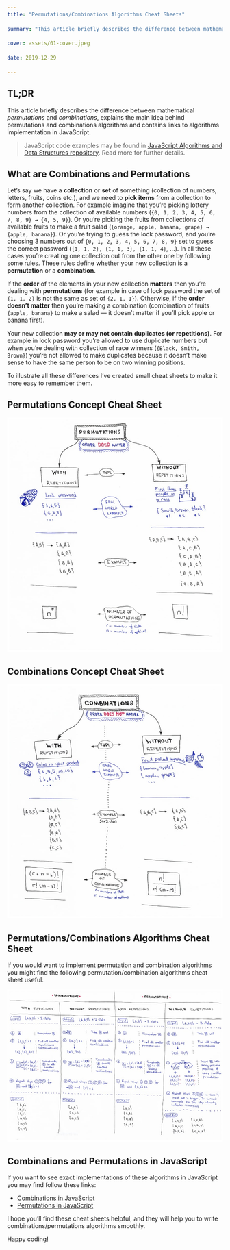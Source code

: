 ```yaml
---
title: "Permutations/Combinations Algorithms Cheat Sheets"

summary: "This article briefly describes the difference between mathematical permutations and combinations,explains the main idea behind permutations and combinations algorithms and contains links to algorithms implementation in JavaScript."

cover: assets/01-cover.jpeg

date: 2019-12-29

---
```


## TL;DR

This article briefly describes the difference between mathematical *permutations* and *combinations*, explains the main idea behind permutations and combinations algorithms and contains links to algorithms implementation in JavaScript.

> JavaScript code examples may be found in [JavaScript Algorithms and Data Structures repository](https://github.com/trekhleb/javascript-algorithms). Read more for further details.

## What are Combinations and Permutations

Let’s say we have a **collection** or **set** of something (collection of numbers, letters, fruits, coins etc.), and we need to **pick items** from a collection to form another collection. For example imagine that you’re picking lottery numbers from the collection of available numbers (`{0, 1, 2, 3, 4, 5, 6, 7, 8, 9} → {4, 5, 9}`). Or you’re picking the fruits from collections of available fruits to make a fruit salad (`{orange, apple, banana, grape} → {apple, banana}`). Or you’re trying to guess the lock password, and you’re choosing 3 numbers out of `{0, 1, 2, 3, 4, 5, 6, 7, 8, 9}` set to guess the correct password (`{1, 1, 2}, {1, 1, 3}, {1, 1, 4}`, ...). In all these cases you’re creating one collection out from the other one by following some rules. These rules define whether your new collection is a **permutation** or a **combination**.

If the **order** of the elements in your new collection **matters** then you’re dealing with **permutations** (for example in case of lock password the set of `{1, 1, 2}` is not the same as set of `{2, 1, 1}`). Otherwise, if the **order doesn’t matter** then you’re making a combination (combination of fruits `{apple, banana}` to make a salad — it doesn’t matter if you’ll pick apple or banana first).

Your new collection **may or may not contain duplicates (or repetitions)**. For example in lock password you’re allowed to use duplicate numbers but when you’re dealing with collection of race winners (`{Black, Smith, Brown}`) you’re not allowed to make duplicates because it doesn’t make sense to have the same person to be on two winning positions.

To illustrate all these differences I’ve created small cheat sheets to make it more easy to remember them.

## Permutations Concept Cheat Sheet

![Permutations](assets/02-permutations.jpeg)

## Combinations Concept Cheat Sheet

![Combinations](assets/03-combinations.jpeg)

## Permutations/Combinations Algorithms Cheat Sheet

If you would want to implement permutation and combination algorithms you might find the following permutation/combination algorithms cheat sheet useful.

![Algorithms Cheat Sheet](assets/04.jpeg)

## Combinations and Permutations in JavaScript

If you want to see exact implementations of these algorithms in JavaScript you may find follow these links:

- [Combinations in JavaScript](https://github.com/trekhleb/javascript-algorithms/tree/master/src/algorithms/sets/combinations)
- [Permutations in JavaScript](https://github.com/trekhleb/javascript-algorithms/tree/master/src/algorithms/sets/permutations)

I hope you’ll find these cheat sheets helpful, and they will help you to write combinations/permutations algorithms smoothly.

Happy coding!

